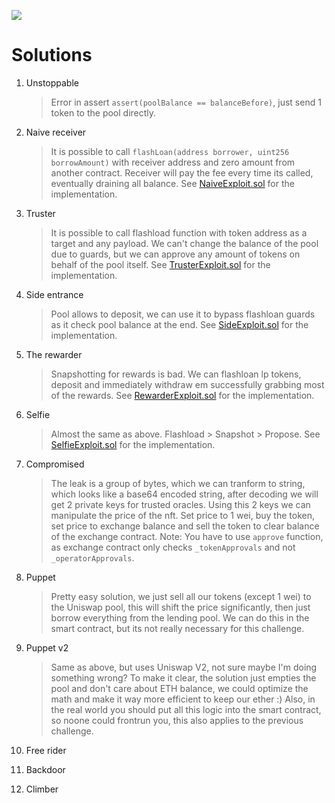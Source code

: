 ![](cover.png)

# Solutions

1. Unstoppable

   > Error in assert `assert(poolBalance == balanceBefore)`, just send 1 token to the pool directly.

2. Naive receiver

   > It is possible to call `flashLoan(address borrower, uint256 borrowAmount)` with receiver address and zero amount from another contract. Receiver will pay the fee every time its called, eventually draining all balance. See [NaiveExploit.sol](contracts/attacker-contracts/NaiveExploit.sol) for the implementation.

3. Truster

   > It is possible to call flashload function with token address as a target and any payload. We can't change the balance of the pool due to guards, but we can approve any amount of tokens on behalf of the pool itself. See [TrusterExploit.sol](contracts/attacker-contracts/TrusterExploit.sol) for the implementation.

4. Side entrance

   > Pool allows to deposit, we can use it to bypass flashloan guards as it check pool balance at the end. See [SideExploit.sol](contracts/attacker-contracts/SideExploit.sol) for the implementation.

5. The rewarder

   > Snapshotting for rewards is bad. We can flashloan lp tokens, deposit and immediately withdraw em successfully grabbing most of the rewards. See [RewarderExploit.sol](contracts/attacker-contracts/RewarderExploit.sol) for the implementation.

6. Selfie

   > Almost the same as above. Flashload > Snapshot > Propose. See [SelfieExploit.sol](contracts/attacker-contracts/SelfieExploit.sol) for the implementation.

7. Compromised

   > The leak is a group of bytes, which we can tranform to string, which looks like a base64 encoded string, after decoding we will get 2 private keys for trusted oracles. Using this 2 keys we can manipulate the price of the nft. Set price to 1 wei, buy the token, set price to exchange balance and sell the token to clear balance of the exchange contract. Note: You have to use `approve` function, as exchange contract only checks `_tokenApprovals` and not `_operatorApprovals`.

8. Puppet

   > Pretty easy solution, we just sell all our tokens (except 1 wei) to the Uniswap pool, this will shift the price significantly, then just borrow everything from the lending pool. We can do this in the smart contract, but its not really necessary for this challenge.

9. Puppet v2

   > Same as above, but uses Uniswap V2, not sure maybe I'm doing something wrong? To make it clear, the solution just empties the pool and don't care about ETH balance, we could optimize the math and make it way more efficient to keep our ether :) Also, in the real world you should put all this logic into the smart contract, so noone could frontrun you, this also applies to the previous challenge.

10. Free rider

11. Backdoor

12. Climber
